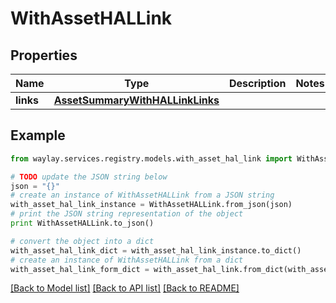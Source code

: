 # WithAssetHALLink


## Properties

Name | Type | Description | Notes
------------ | ------------- | ------------- | -------------
**links** | [**AssetSummaryWithHALLinkLinks**](AssetSummaryWithHALLinkLinks.md) |  | 

## Example

```python
from waylay.services.registry.models.with_asset_hal_link import WithAssetHALLink

# TODO update the JSON string below
json = "{}"
# create an instance of WithAssetHALLink from a JSON string
with_asset_hal_link_instance = WithAssetHALLink.from_json(json)
# print the JSON string representation of the object
print WithAssetHALLink.to_json()

# convert the object into a dict
with_asset_hal_link_dict = with_asset_hal_link_instance.to_dict()
# create an instance of WithAssetHALLink from a dict
with_asset_hal_link_form_dict = with_asset_hal_link.from_dict(with_asset_hal_link_dict)
```
[[Back to Model list]](../README.md#documentation-for-models) [[Back to API list]](../README.md#documentation-for-api-endpoints) [[Back to README]](../README.md)


